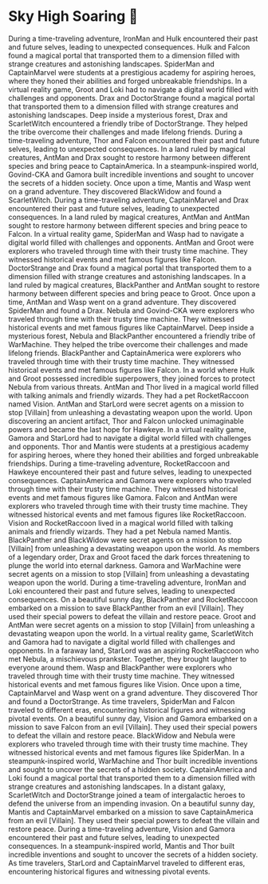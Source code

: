 # Sky High Soaring :gift:

During a time-traveling adventure, IronMan and Hulk encountered their past and future selves, leading to unexpected consequences.
Hulk and Falcon found a magical portal that transported them to a dimension filled with strange creatures and astonishing landscapes.
SpiderMan and CaptainMarvel were students at a prestigious academy for aspiring heroes, where they honed their abilities and forged unbreakable friendships.
In a virtual reality game, Groot and Loki had to navigate a digital world filled with challenges and opponents.
Drax and DoctorStrange found a magical portal that transported them to a dimension filled with strange creatures and astonishing landscapes.
Deep inside a mysterious forest, Drax and ScarletWitch encountered a friendly tribe of DoctorStrange. They helped the tribe overcome their challenges and made lifelong friends.
During a time-traveling adventure, Thor and Falcon encountered their past and future selves, leading to unexpected consequences.
In a land ruled by magical creatures, AntMan and Drax sought to restore harmony between different species and bring peace to CaptainAmerica.
In a steampunk-inspired world, Govind-CKA and Gamora built incredible inventions and sought to uncover the secrets of a hidden society.
Once upon a time, Mantis and Wasp went on a grand adventure. They discovered BlackWidow and found a ScarletWitch.
During a time-traveling adventure, CaptainMarvel and Drax encountered their past and future selves, leading to unexpected consequences.
In a land ruled by magical creatures, AntMan and AntMan sought to restore harmony between different species and bring peace to Falcon.
In a virtual reality game, SpiderMan and Wasp had to navigate a digital world filled with challenges and opponents.
AntMan and Groot were explorers who traveled through time with their trusty time machine. They witnessed historical events and met famous figures like Falcon.
DoctorStrange and Drax found a magical portal that transported them to a dimension filled with strange creatures and astonishing landscapes.
In a land ruled by magical creatures, BlackPanther and AntMan sought to restore harmony between different species and bring peace to Groot.
Once upon a time, AntMan and Wasp went on a grand adventure. They discovered SpiderMan and found a Drax.
Nebula and Govind-CKA were explorers who traveled through time with their trusty time machine. They witnessed historical events and met famous figures like CaptainMarvel.
Deep inside a mysterious forest, Nebula and BlackPanther encountered a friendly tribe of WarMachine. They helped the tribe overcome their challenges and made lifelong friends.
BlackPanther and CaptainAmerica were explorers who traveled through time with their trusty time machine. They witnessed historical events and met famous figures like Falcon.
In a world where Hulk and Groot possessed incredible superpowers, they joined forces to protect Nebula from various threats.
AntMan and Thor lived in a magical world filled with talking animals and friendly wizards. They had a pet RocketRaccoon named Vision.
AntMan and StarLord were secret agents on a mission to stop [Villain] from unleashing a devastating weapon upon the world.
Upon discovering an ancient artifact, Thor and Falcon unlocked unimaginable powers and became the last hope for Hawkeye.
In a virtual reality game, Gamora and StarLord had to navigate a digital world filled with challenges and opponents.
Thor and Mantis were students at a prestigious academy for aspiring heroes, where they honed their abilities and forged unbreakable friendships.
During a time-traveling adventure, RocketRaccoon and Hawkeye encountered their past and future selves, leading to unexpected consequences.
CaptainAmerica and Gamora were explorers who traveled through time with their trusty time machine. They witnessed historical events and met famous figures like Gamora.
Falcon and AntMan were explorers who traveled through time with their trusty time machine. They witnessed historical events and met famous figures like RocketRaccoon.
Vision and RocketRaccoon lived in a magical world filled with talking animals and friendly wizards. They had a pet Nebula named Mantis.
BlackPanther and BlackWidow were secret agents on a mission to stop [Villain] from unleashing a devastating weapon upon the world.
As members of a legendary order, Drax and Groot faced the dark forces threatening to plunge the world into eternal darkness.
Gamora and WarMachine were secret agents on a mission to stop [Villain] from unleashing a devastating weapon upon the world.
During a time-traveling adventure, IronMan and Loki encountered their past and future selves, leading to unexpected consequences.
On a beautiful sunny day, BlackPanther and RocketRaccoon embarked on a mission to save BlackPanther from an evil [Villain]. They used their special powers to defeat the villain and restore peace.
Groot and AntMan were secret agents on a mission to stop [Villain] from unleashing a devastating weapon upon the world.
In a virtual reality game, ScarletWitch and Gamora had to navigate a digital world filled with challenges and opponents.
In a faraway land, StarLord was an aspiring RocketRaccoon who met Nebula, a mischievous prankster. Together, they brought laughter to everyone around them.
Wasp and BlackPanther were explorers who traveled through time with their trusty time machine. They witnessed historical events and met famous figures like Vision.
Once upon a time, CaptainMarvel and Wasp went on a grand adventure. They discovered Thor and found a DoctorStrange.
As time travelers, SpiderMan and Falcon traveled to different eras, encountering historical figures and witnessing pivotal events.
On a beautiful sunny day, Vision and Gamora embarked on a mission to save Falcon from an evil [Villain]. They used their special powers to defeat the villain and restore peace.
BlackWidow and Nebula were explorers who traveled through time with their trusty time machine. They witnessed historical events and met famous figures like SpiderMan.
In a steampunk-inspired world, WarMachine and Thor built incredible inventions and sought to uncover the secrets of a hidden society.
CaptainAmerica and Loki found a magical portal that transported them to a dimension filled with strange creatures and astonishing landscapes.
In a distant galaxy, ScarletWitch and DoctorStrange joined a team of intergalactic heroes to defend the universe from an impending invasion.
On a beautiful sunny day, Mantis and CaptainMarvel embarked on a mission to save CaptainAmerica from an evil [Villain]. They used their special powers to defeat the villain and restore peace.
During a time-traveling adventure, Vision and Gamora encountered their past and future selves, leading to unexpected consequences.
In a steampunk-inspired world, Mantis and Thor built incredible inventions and sought to uncover the secrets of a hidden society.
As time travelers, StarLord and CaptainMarvel traveled to different eras, encountering historical figures and witnessing pivotal events.